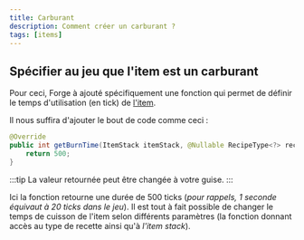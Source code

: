 ```yaml
---
title: Carburant
description: Comment créer un carburant ?
tags: [items]
---
```


## Spécifier au jeu que l'item est un carburant

Pour ceci, Forge à ajouté spécifiquement une fonction qui permet de définir le temps d'utilisation (en tick) de [l'item](basic).

Il nous suffira d'ajouter le bout de code comme ceci :

```java
@Override
public int getBurnTime(ItemStack itemStack, @Nullable RecipeType<?> recipeType) {
    return 500;
}
```

:::tip
La valeur retournée peut être changée à votre guise.
:::

Ici la fonction retourne une durée de 500 ticks (_pour rappels, 1 seconde équivaut à 20 ticks dans le jeu_). Il est tout à fait possible de changer le temps de cuisson de l'item selon différents paramètres (la fonction donnant accès au type de recette ainsi qu'à _l'item stack_).